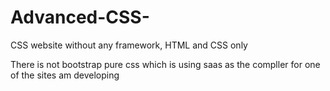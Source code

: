 # Advanced-CSS-
CSS website without any framework, HTML and CSS only

There is not bootstrap pure css which is using saas as the compller for one of the sites am developing 
